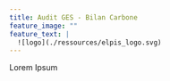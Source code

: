 ```yaml
---
title: Audit GES - Bilan Carbone
feature_image: ""
feature_text: |
  ![logo](./ressources/elpis_logo.svg)
---
```


Lorem Ipsum
